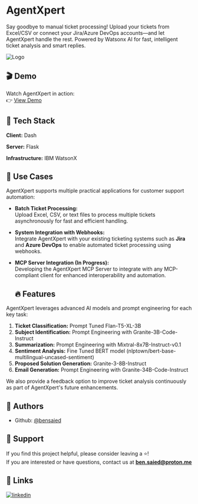 ﻿# AgentXpert

Say goodbye to manual ticket processing! Upload your tickets from Excel/CSV or connect your Jira/Azure DevOps accounts—and let AgentXpert handle the rest.
Powered by Watsonx AI for fast, intelligent ticket analysis and smart replies.

![Logo](https://i.ibb.co/fYfRRbVn/Agent-Xpert-Logo.png)

## 🎬 Demo

Watch AgentXpert in action:  
👉 [View Demo](https://www.youtube.com/watch?v=eqcUr3dxGKM)

## 🧰 Tech Stack

**Client:** Dash

**Server:** Flask

**Infrastructure:** IBM WatsonX

## 🚀 Use Cases

AgentXpert supports multiple practical applications for customer support automation:

- **Batch Ticket Processing:**  
  Upload Excel, CSV, or text files to process multiple tickets asynchronously for fast and efficient handling.

- **System Integration with Webhooks:**  
  Integrate AgentXpert with your existing ticketing systems such as **Jira** and **Azure DevOps** to enable automated ticket processing using webhooks.

- **MCP Server Integration (In Progress):**  
  Developing the AgentXpert MCP Server to integrate with any MCP-compliant client for enhanced interoperability and automation.

  ## 🔥 Features

AgentXpert leverages advanced AI models and prompt engineering for each key task:

1. **Ticket Classification:** Prompt Tuned Flan-T5-XL-3B  
2. **Subject Identification:** Prompt Engineering with Granite-3B-Code-Instruct  
3. **Summarization:** Prompt Engineering with Mixtral-8x7B-Instruct-v0.1  
4. **Sentiment Analysis:** Fine Tuned BERT model (nlptown/bert-base-multilingual-uncased-sentiment)  
5. **Proposed Solution Generation:** Granite-3-8B-Instruct  
6. **Email Generation:** Prompt Engineering with Granite-34B-Code-Instruct  

We also provide a feedback option to improve ticket analysis continuously as part of AgentXpert's future enhancements.

## 📝 Authors

- Github: [@bensaied](https://www.github.com/bensaied)

## 💝 Support

If you find this project helpful, please consider leaving a ⭐️!  
If you are interested or have questions, contact us at **ben.saied@proton.me**

## 🔗 Links

[![linkedin](https://img.shields.io/badge/linkedin-0A66C2?style=for-the-badge&logo=linkedin&logoColor=white)](https://www.linkedin.com/in/bensaied/)
